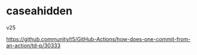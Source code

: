 # caseahidden
v25


https://github.community/t5/GitHub-Actions/how-does-one-commit-from-an-action/td-p/30333
